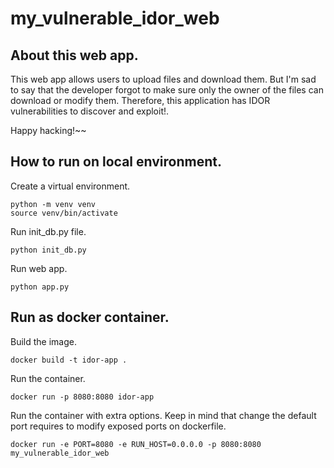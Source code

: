 # my_vulnerable_idor_web

About this web app.
-------------------

This web app allows users to upload files and download them.
But I'm sad to say that the developer forgot to make sure only the owner of the files
can download or modify them. Therefore, this application has IDOR vulnerabilities to discover and exploit!.

Happy hacking!~~

How to run on local environment.
--------------------------------

Create a virtual environment.

```
python -m venv venv
source venv/bin/activate
```

Run init_db.py file.

```
python init_db.py
```

Run web app.

```
python app.py
```

Run as docker container.
------------------------

Build the image.

```
docker build -t idor-app .
```

Run the container.

```
docker run -p 8080:8080 idor-app
```

Run the container with extra options. Keep in mind that change the default port requires to
modify exposed ports on dockerfile.

```
docker run -e PORT=8080 -e RUN_HOST=0.0.0.0 -p 8080:8080 my_vulnerable_idor_web
```
